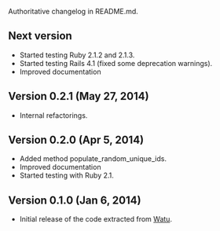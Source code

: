 Authoritative changelog in README.md.

## Next version
- Started testing Ruby 2.1.2 and 2.1.3.
- Started testing Rails 4.1 (fixed some deprecation warnings).
- Improved documentation

## Version 0.2.1 (May 27, 2014)
- Internal refactorings.

## Version 0.2.0 (Apr 5, 2014)
- Added method populate_random_unique_ids.
- Improved documentation
- Started testing with Ruby 2.1.

## Version 0.1.0 (Jan 6, 2014)
- Initial release of the code extracted from [Watu](http://github.com/watu).